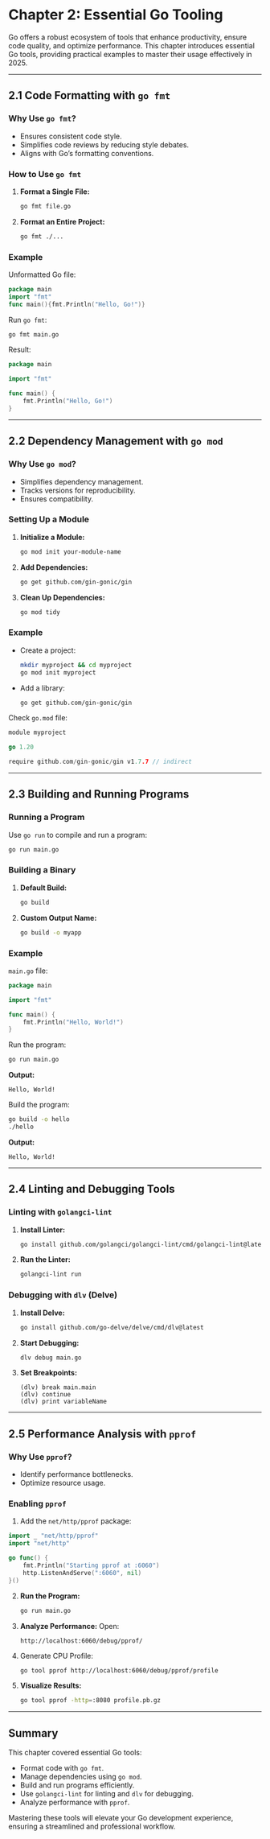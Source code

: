 # **Chapter 2: Essential Go Tooling**

Go offers a robust ecosystem of tools that enhance productivity, ensure code quality, and optimize performance. This chapter introduces essential Go tools, providing practical examples to master their usage effectively in 2025.

---

## **2.1 Code Formatting with `go fmt`**

### Why Use `go fmt`?

- Ensures consistent code style.
- Simplifies code reviews by reducing style debates.
- Aligns with Go’s formatting conventions.

### How to Use `go fmt`

1. **Format a Single File:**

   ```bash
   go fmt file.go
   ```

2. **Format an Entire Project:**
   ```bash
   go fmt ./...
   ```

### Example

Unformatted Go file:

```go
package main
import "fmt"
func main(){fmt.Println("Hello, Go!")}
```

Run `go fmt`:

```bash
go fmt main.go
```

Result:

```go
package main

import "fmt"

func main() {
    fmt.Println("Hello, Go!")
}
```

---

## **2.2 Dependency Management with `go mod`**

### Why Use `go mod`?

- Simplifies dependency management.
- Tracks versions for reproducibility.
- Ensures compatibility.

### Setting Up a Module

1. **Initialize a Module:**

   ```bash
   go mod init your-module-name
   ```

2. **Add Dependencies:**

   ```bash
   go get github.com/gin-gonic/gin
   ```

3. **Clean Up Dependencies:**
   ```bash
   go mod tidy
   ```

### Example

- Create a project:

  ```bash
  mkdir myproject && cd myproject
  go mod init myproject
  ```

- Add a library:
  ```bash
  go get github.com/gin-gonic/gin
  ```

Check `go.mod` file:

```go
module myproject

go 1.20

require github.com/gin-gonic/gin v1.7.7 // indirect
```

---

## **2.3 Building and Running Programs**

### Running a Program

Use `go run` to compile and run a program:

```bash
go run main.go
```

### Building a Binary

1. **Default Build:**

   ```bash
   go build
   ```

2. **Custom Output Name:**
   ```bash
   go build -o myapp
   ```

### Example

`main.go` file:

```go
package main

import "fmt"

func main() {
    fmt.Println("Hello, World!")
}
```

Run the program:

```bash
go run main.go
```

**Output:**

```
Hello, World!
```

Build the program:

```bash
go build -o hello
./hello
```

**Output:**

```
Hello, World!
```

---

## **2.4 Linting and Debugging Tools**

### Linting with `golangci-lint`

1. **Install Linter:**

   ```bash
   go install github.com/golangci/golangci-lint/cmd/golangci-lint@latest
   ```

2. **Run the Linter:**
   ```bash
   golangci-lint run
   ```

### Debugging with `dlv` (Delve)

1. **Install Delve:**

   ```bash
   go install github.com/go-delve/delve/cmd/dlv@latest
   ```

2. **Start Debugging:**

   ```bash
   dlv debug main.go
   ```

3. **Set Breakpoints:**
   ```
   (dlv) break main.main
   (dlv) continue
   (dlv) print variableName
   ```

---

## **2.5 Performance Analysis with `pprof`**

### Why Use `pprof`?

- Identify performance bottlenecks.
- Optimize resource usage.

### Enabling `pprof`

1. Add the `net/http/pprof` package:

```go
import _ "net/http/pprof"
import "net/http"

go func() {
    fmt.Println("Starting pprof at :6060")
    http.ListenAndServe(":6060", nil)
}()
```

2. **Run the Program:**

   ```bash
   go run main.go
   ```

3. **Analyze Performance:**
   Open:

   ```
   http://localhost:6060/debug/pprof/
   ```

4. Generate CPU Profile:

   ```bash
   go tool pprof http://localhost:6060/debug/pprof/profile
   ```

5. **Visualize Results:**
   ```bash
   go tool pprof -http=:8080 profile.pb.gz
   ```

---

## **Summary**

This chapter covered essential Go tools:

- Format code with `go fmt`.
- Manage dependencies using `go mod`.
- Build and run programs efficiently.
- Use `golangci-lint` for linting and `dlv` for debugging.
- Analyze performance with `pprof`.

Mastering these tools will elevate your Go development experience, ensuring a streamlined and professional workflow.
